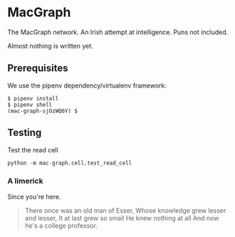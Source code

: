 # MacGraph
The MacGraph network. An Irish attempt at intelligence. Puns not included.

Almost nothing is written yet.

## Prerequisites

We use the pipenv dependency/virtualenv framework:
```shell
$ pipenv install
$ pipenv shell
(mac-graph-sjOzWQ6Y) $
```

## Testing

Test the read cell

```python
python -m mac-graph.cell.test_read_cell
```



### A limerick

Since you're here.

> There once was an old man of Esser,
> Whose knowledge grew lesser and lesser,
> It at last grew so small
> He knew nothing at all
> And now he's a college professor.
